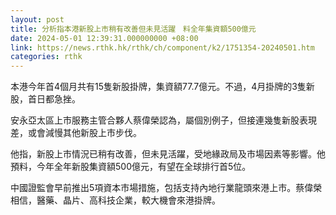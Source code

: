 ```yaml
---
layout: post
title: 分析指本港新股上市稍有改善但未見活躍　料全年集資額500億元
date: 2024-05-01 12:39:31.000000000 +08:00
link: https://news.rthk.hk/rthk/ch/component/k2/1751354-20240501.htm
categories: rthk
---
```


本港今年首4個月共有15隻新股掛牌，集資額77.7億元。不過，4月掛牌的3隻新股，首日都急挫。

安永亞太區上市服務主管合夥人蔡偉榮認為，屬個別例子，但接連幾隻新股表現差，或會減慢其他新股上市步伐。

他指，新股上市情況已稍有改善，但未見活躍，受地緣政局及市場因素等影響。他預料，今年全年新股集資額500億元，有望在全球排行首5位。

中國證監會早前推出5項資本市場措施，包括支持內地行業龍頭來港上市。蔡偉榮相信，醫藥、晶片、高科技企業，較大機會來港掛牌。
